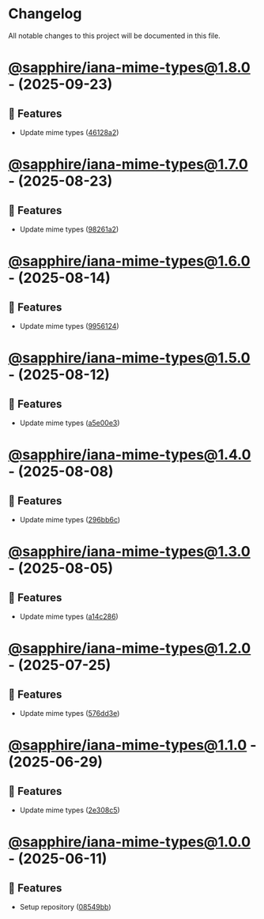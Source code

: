# Changelog

All notable changes to this project will be documented in this file.

# [@sapphire/iana-mime-types@1.8.0](https://github.com/sapphiredev/iana-mime-types/compare/@sapphire/iana-mime-types@1.7.0...@sapphire/iana-mime-types@1.8.0) - (2025-09-23)

## 🚀 Features

- Update mime types ([46128a2](https://github.com/sapphiredev/iana-mime-types/commit/46128a2a9fc0475e6a8f09c1a252943ec32918ff))

# [@sapphire/iana-mime-types@1.7.0](https://github.com/sapphiredev/iana-mime-types/compare/@sapphire/iana-mime-types@1.6.0...@sapphire/iana-mime-types@1.7.0) - (2025-08-23)

## 🚀 Features

- Update mime types ([98261a2](https://github.com/sapphiredev/iana-mime-types/commit/98261a2577745aa60c8d739b6c3e7d3436d8df8c))

# [@sapphire/iana-mime-types@1.6.0](https://github.com/sapphiredev/iana-mime-types/compare/@sapphire/iana-mime-types@1.5.0...@sapphire/iana-mime-types@1.6.0) - (2025-08-14)

## 🚀 Features

- Update mime types ([9956124](https://github.com/sapphiredev/iana-mime-types/commit/995612432fcd85cd5b4fb2c43b1ee6b5403b4dfe))

# [@sapphire/iana-mime-types@1.5.0](https://github.com/sapphiredev/iana-mime-types/compare/@sapphire/iana-mime-types@1.4.0...@sapphire/iana-mime-types@1.5.0) - (2025-08-12)

## 🚀 Features

- Update mime types ([a5e00e3](https://github.com/sapphiredev/iana-mime-types/commit/a5e00e3dbbaf08519d13cff6c03dc3f1c26286e3))

# [@sapphire/iana-mime-types@1.4.0](https://github.com/sapphiredev/iana-mime-types/compare/@sapphire/iana-mime-types@1.3.0...@sapphire/iana-mime-types@1.4.0) - (2025-08-08)

## 🚀 Features

- Update mime types ([296bb6c](https://github.com/sapphiredev/iana-mime-types/commit/296bb6c55badb98158e6a3fef9ba4ac98349513c))

# [@sapphire/iana-mime-types@1.3.0](https://github.com/sapphiredev/iana-mime-types/compare/@sapphire/iana-mime-types@1.2.0...@sapphire/iana-mime-types@1.3.0) - (2025-08-05)

## 🚀 Features

- Update mime types ([a14c286](https://github.com/sapphiredev/iana-mime-types/commit/a14c286a21ff709e0b2f332f3c3b73e5ca62bf61))

# [@sapphire/iana-mime-types@1.2.0](https://github.com/sapphiredev/iana-mime-types/compare/@sapphire/iana-mime-types@1.1.0...@sapphire/iana-mime-types@1.2.0) - (2025-07-25)

## 🚀 Features

- Update mime types ([576dd3e](https://github.com/sapphiredev/iana-mime-types/commit/576dd3ec9a3b6421e3c07a7f3aa095c1e1a31942))

# [@sapphire/iana-mime-types@1.1.0](https://github.com/sapphiredev/iana-mime-types/compare/@sapphire/iana-mime-types@1.0.0...@sapphire/iana-mime-types@1.1.0) - (2025-06-29)

## 🚀 Features

- Update mime types ([2e308c5](https://github.com/sapphiredev/iana-mime-types/commit/2e308c5d0dee7e3ea2808206dad97d6cea1bd464))

# [@sapphire/iana-mime-types@1.0.0](https://github.com/sapphiredev/iana-mime-types/tree/@sapphire/iana-mime-types@1.0.0) - (2025-06-11)

## 🚀 Features

- Setup repository ([08549bb](https://github.com/sapphiredev/iana-mime-types/commit/08549bb100c609916ad9bb6769c898716a41e6de))

